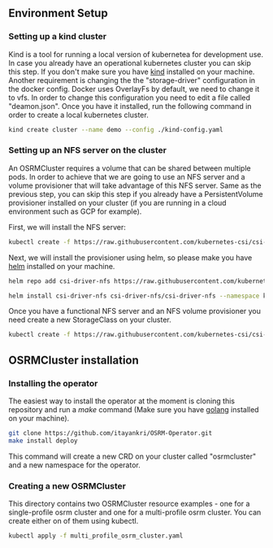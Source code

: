 ## Environment Setup
### Setting up a kind cluster
Kind is a tool for running a local version of kubernetea for development use. In case you already have an operational kubernetes cluster you can skip this step. If you don't make sure you have [kind](https://kind.sigs.k8s.io/docs/user/quick-start/#installation) installed on your machine.
Another requirement is changing the the "storage-driver" configuration in the docker config. Docker uses OverlayFs by default,
we need to change it to vfs. In order to change this configuration you need to edit a file called "deamon.json".
Once you have it installed, run the following command in order to create a local kubernetes cluster.

```bash
kind create cluster --name demo --config ./kind-config.yaml
```

### Setting up an NFS server on the cluster
An OSRMCluster requires a volume that can be shared between multiple pods. In order to achieve that we are going to use an NFS server and a volume provisioner that will take advantage of this NFS server. Same as the previous step, you can skip this step if you already have a PersistentVolume provisioner installed on your cluster (if you are running in a cloud environment such as GCP for example).

First, we will install the NFS server:

```bash
kubectl create -f https://raw.githubusercontent.com/kubernetes-csi/csi-driver-nfs/master/deploy/example/nfs-provisioner/nfs-server.yaml
```

Next, we will install the provisioner using helm, so please make you have [helm](https://helm.sh/docs/intro/install/) installed on your machine.

```bash
helm repo add csi-driver-nfs https://raw.githubusercontent.com/kubernetes-csi/csi-driver-nfs/master/charts

helm install csi-driver-nfs csi-driver-nfs/csi-driver-nfs --namespace kube-system --version v3.1.0
```

Once you have a functional NFS server and an NFS volume provisioner you need create a new StorageClass on your cluster.

```bash
kubectl create -f https://raw.githubusercontent.com/kubernetes-csi/csi-driver-nfs/master/deploy/example/storageclass-nfs.yaml
```

## OSRMCluster installation
### Installing the operator
The easiest way to install the operator at the moment is cloning this repository and run a *make* command (Make sure you have [golang](https://go.dev/) installed on your machine).

```bash
git clone https://github.com/itayankri/OSRM-Operator.git
make install deploy
```
This command will create a new CRD on your cluster called "osrmcluster" and a new namespace for the operator.

### Creating a new OSRMCluster
This directory contains two OSRMCluster resource examples - one for a single-profile osrm cluster and one for a multi-profile osrm cluster. You can create either on of them using kubectl.

```bash
kubectl apply -f multi_profile_osrm_cluster.yaml
```
